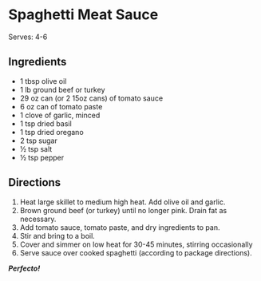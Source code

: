 # Spaghetti Meat Sauce

Serves: 4-6

## Ingredients

* 1 tbsp olive oil
* 1 lb ground beef or turkey
* 29 oz can (or 2 15oz cans) of tomato sauce
* 6 oz can of tomato paste
* 1 clove of garlic, minced
* 1 tsp dried basil
* 1 tsp dried oregano
* 2 tsp sugar
* ½ tsp salt
* ½ tsp pepper

## Directions

1. Heat large skillet to medium high heat. Add olive oil and garlic.
2. Brown ground beef (or turkey) until no longer pink. Drain fat as necessary.
3. Add tomato sauce, tomato paste, and dry ingredients to pan.
4. Stir and bring to a boil.
5. Cover and simmer on low heat for 30-45 minutes, stirring occasionally
6. Serve sauce over cooked spaghetti (according to package directions).

_**Perfecto!**_